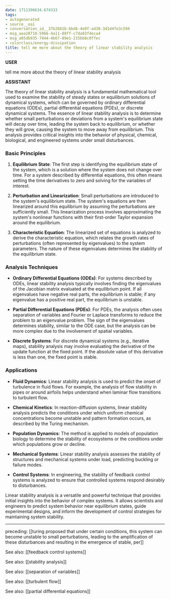 ```yaml
---
date: 1711396634.674333
tags:
- autogenerated
- source__oai
- conversation_id__37b2681b-bbdb-4e9f-a438-3d1d4fe3c594
- msg_aaa28710-5966-4a11-88ff-c7da83f4eca4
- msg_a05db935-7444-4b67-89e1-215bb8c0ffec
- colorclass/energy-dissipation
title: tell me more about the theory of linear stability analysis
---
```


**USER**

tell me more about the theory of linear stability analysis


**ASSISTANT**

The theory of linear stability analysis is a fundamental mathematical tool used to examine the stability of steady states or equilibrium solutions of dynamical systems, which can be governed by ordinary differential equations (ODEs), partial differential equations (PDEs), or discrete dynamical systems. The essence of linear stability analysis is to determine whether small perturbations or deviations from a system's equilibrium state will decay over time, leading the system back to equilibrium, or whether they will grow, causing the system to move away from equilibrium. This analysis provides critical insights into the behavior of physical, chemical, biological, and engineered systems under small disturbances.

### Basic Principles

1. **Equilibrium State**: The first step is identifying the equilibrium state of the system, which is a solution where the system does not change over time. For a system described by differential equations, this often means setting the time derivatives to zero and solving for the variables of interest.

2. **Perturbation and Linearization**: Small perturbations are introduced to the system's equilibrium state. The system's equations are then linearized around this equilibrium by assuming the perturbations are sufficiently small. This linearization process involves approximating the system's nonlinear functions with their first-order Taylor expansion around the equilibrium.

3. **Characteristic Equation**: The linearized set of equations is analyzed to derive the characteristic equation, which relates the growth rates of perturbations (often represented by eigenvalues) to the system parameters. The nature of these eigenvalues determines the stability of the equilibrium state.

### Analysis Techniques

- **Ordinary Differential Equations (ODEs)**: For systems described by ODEs, linear stability analysis typically involves finding the eigenvalues of the Jacobian matrix evaluated at the equilibrium point. If all eigenvalues have negative real parts, the equilibrium is stable; if any eigenvalue has a positive real part, the equilibrium is unstable.

- **Partial Differential Equations (PDEs)**: For PDEs, the analysis often uses separation of variables and Fourier or Laplace transforms to reduce the problem to an eigenvalue problem. The sign of the eigenvalues determines stability, similar to the ODE case, but the analysis can be more complex due to the involvement of spatial variables.

- **Discrete Systems**: For discrete dynamical systems (e.g., iterative maps), stability analysis may involve evaluating the derivative of the update function at the fixed point. If the absolute value of this derivative is less than one, the fixed point is stable.

### Applications

- **Fluid Dynamics**: Linear stability analysis is used to predict the onset of turbulence in fluid flows. For example, the analysis of flow stability in pipes or around airfoils helps understand when laminar flow transitions to turbulent flow.

- **Chemical Kinetics**: In reaction-diffusion systems, linear stability analysis predicts the conditions under which uniform chemical concentrations become unstable and pattern formation occurs, as described by the Turing mechanism.

- **Population Dynamics**: The method is applied to models of population biology to determine the stability of ecosystems or the conditions under which populations grow or decline.

- **Mechanical Systems**: Linear stability analysis assesses the stability of structures and mechanical systems under load, predicting buckling or failure modes.

- **Control Systems**: In engineering, the stability of feedback control systems is analyzed to ensure that controlled systems respond desirably to disturbances.

Linear stability analysis is a versatile and powerful technique that provides initial insights into the behavior of complex systems. It allows scientists and engineers to predict system behavior near equilibrium states, guide experimental designs, and inform the development of control strategies for maintaining system stability.


---

preceding: [[turing proposed that under certain conditions, this system can become unstable to small perturbations, leading to the amplification of these disturbances and resulting in the emergence of stable, per]]

See also: [[feedback control systems]]


See also: [[stability analysis]]


See also: [[separation of variables]]


See also: [[turbulent flow]]


See also: [[partial differential equations]]